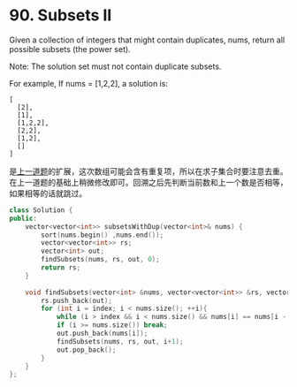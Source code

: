 # 90. Subsets II
Given a collection of integers that might contain duplicates, nums, return all possible subsets (the power set).

Note: The solution set must not contain duplicate subsets.

For example,
If nums = [1,2,2], a solution is:
```
[
  [2],
  [1],
  [1,2,2],
  [2,2],
  [1,2],
  []
]
```
是[上一道题](https://github.com/huixinHu/Personal-blog/blob/master/content/LeetCode/078.%20Subsets.md)的扩展，这次数组可能会含有重复项，所以在求子集合时要注意去重。在上一道题的基础上稍微修改即可。回溯之后先判断当前数和上一个数是否相等，如果相等的话就跳过。
```cpp
class Solution {
public:
    vector<vector<int>> subsetsWithDup(vector<int>& nums) {
        sort(nums.begin() ,nums.end());
        vector<vector<int>> rs;
        vector<int> out;
        findSubsets(nums, rs, out, 0);
        return rs;
    }
    
    void findSubsets(vector<int> &nums, vector<vector<int>> &rs, vector<int> &out, int index){
        rs.push_back(out);
        for (int i = index; i < nums.size(); ++i){
            while (i > index && i < nums.size() && nums[i] == nums[i - 1]) ++i;
            if (i >= nums.size()) break;
            out.push_back(nums[i]);
            findSubsets(nums, rs, out, i+1);
            out.pop_back();
        }
    }
};
```

